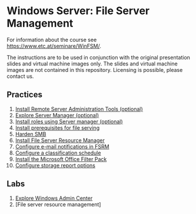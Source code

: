 # Windows Server: File Server Management

For information about the course see <https://www.etc.at/seminare/WinFSM/>.

The instructions are to be used in conjunction with the original presentation slides and virtual machine images only. The slides and virtual machine images are not contained in this repository. Licensing is possible, please contact us.

## Practices

1. [Install Remote Server Administration Tools (optional)](Practices/Install-Remote-Server-Administration-Tools.md)
1. [Explore Server Manager (optional)](Practices/Explore-Server-Manager.md)
1. [Install roles using Server manager (optional)](Practices/Install-roles-using-Server-Manager.md)
1. [Install prerequisites for file serving](Practices/Install-prerequisites-for-file-serving.md)
1. [Harden SMB](Practices/Harden-SMB.md)
1. [Install File Server Resource Manager](Practices/Install-File-Server-Resource-Manager.md)
1. [Configure e-mail notifications in FSRM](Practices/Configure-e-mail-notifications-in-FSRM.md)
1. [Configure a classification schedule](Practices/Configure-a-classification-schedule.md)
1. [Install the Microsoft Office Filter Pack](Practices/Install-the-Microsoft-Office-Filter-Pack.md)
1. [Configure storage report options](Practices/Configure-storage-report-options.md)

## Labs

1. [Explore Windows Admin Center](Labs/Explore-Windows-Admin-Center.md)
1. [File server resource management]
